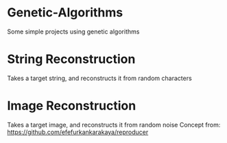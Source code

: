 # Genetic-Algorithms
Some simple projects using genetic algorithms

# String Reconstruction
Takes a target string, and reconstructs it from random characters

# Image Reconstruction
Takes a target image, and reconstructs it from random noise
Concept from: https://github.com/efefurkankarakaya/reproducer
